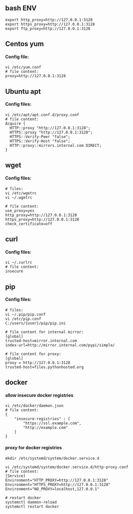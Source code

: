 ## bash ENV
```
export http_proxy=http://127.0.0.1:3128
export https_proxy=http://127.0.0.1:3128
export ftp_proxy=http://127.0.0.1:3128
```

## Centos yum

#### Config file:
```
vi /etc/yum.conf
# file content:
proxy=http://127.0.0.1:3128
```

## Ubuntu apt

#### Config files:
```
vi /etc/apt/apt.conf.d/proxy.conf
# file content:
Acquire {
  HTTP::proxy "http://127.0.0.1:3128";
  HTTPS::proxy "http://127.0.0.1:3128";
  HTTPS::Verify-Peer "false";
  HTTPS::Verify-Host "false";
  HTTP::proxy::mirrors.internal.com DIRECT;
}
```

## wget

#### Config files:
```
# files:
vi /etc/wgetrc
vi ~/.wgetrc

# file content:
use_proxy=yes
http_proxy=http://127.0.0.1:3128
https_proxy=http://127.0.0.1:3128
check_certificate=off
```

## curl
#### Config files:
```
vi ~/.curlrc
# file content:
insecure
```

## pip

#### Config files:
```
# files:
vi ~/.pip/pip.conf
vi /etc/pip.conf
C:/users/{user}/pip/pip.ini

# file content for internal mirror:
[global]
trusted-host=mirror.internal.com
index-url=http://mirror.internal.com/pypi/simple/

# file content for proxy:
[global]
proxy = http://127.0.0.1:3128
trusted-host=files.pythonhosted.org
```

## docker

#### allow insecure docker registries
```
vi /etc/docker/daemon.json
# file content:
{
    "insecure-registries" : [
        "https://ssl.example.com",
        "http://example.com"
    ]
}
```

#### proxy for docker registries
```
mkdir /etc/systemd/system/docker.service.d

vi /etc/systemd/system/docker.service.d/http-proxy.conf
# file content:
[Service]
Environment="HTTP_PROXY=http://127.0.0.1:3128"
Environment="HTTPS_PROXY=http://127.0.0.1:3128"
Environment="NO_PROXY=localhost,127.0.0.1"

# restart docker
systemctl daemon-reload
systemctl restart docker
```
